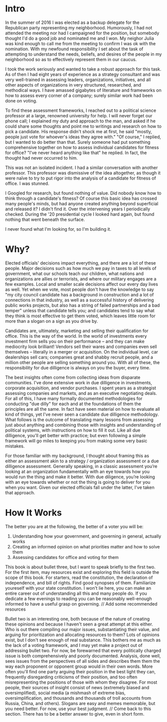 # Intro 

In the summer of 2016 I was elected as a backup delegate for the Republican party representing my neighborhood. Humorously, I had not attended the meeting nor had I campaigned for the position, but somebody thought I'd do a good job and nominated me and I won. My neighor Julia was kind enough to call me from the meeting to confirm I was ok with the nomination. With my newfound responsibility I set about the task of attempting to understand the needs, beliefs, and desires of the people in my neighborhood so as to effectively represent them in our caucus. 

I took the work seriously and wanted to take a robust approach for this task. As of then I had eight years of experience as a strategy consultant and was very well-trained in assessing leaders, organizations, initiatives, and all other aspects of organizations in very structured, researched, and methodical ways. I have amassed gigabytes of literature and frameworks on how to assess every corner of a company; surely similar work had been done on voting.  

To find these assessment frameworks, I reached out to a political science professor at a large, renowned university for help. I will never forget our phone call; I explained my duty and approach to the man, and asked if he could share some thoughts and point me to writings and research on how to pick a candidate. His response didn't shock me at first, he said "mostly, people just vote for whoever's ideas they agree with." "Of course," I replied, but I wanted to do better than that. Surely someone had put something comprehensive together on how to assess individual candidates for fitness for office? "I've never heard anything like that" he replied. In fact, the thought had never occurred to him. 

This was not an isolated incident. I had a similar conversation with another professor. This professor was dismissive of the idea altogether, as though it were naïve to try to put rigor into the analysis of a candidate for fitness of office. I was stunned. 

I Googled for research, but found nothing of value. Did nobody know how to think through a candidate's fitness? Of course this basic idea has crossed many people's minds, but had anyone created anything beyond superficial and released it? I didn't find it. Over the intervening years I periodically checked. During the '20 presidential cycle I looked hard again, but found nothing that went beneath the surface. 

I never found what I'm looking for, so I'm building it. 

# Why?

Elected officials' decisions impact everything, and there are a lot of these people. Major decisions such as how much we pay in taxes to all levels of government, what our schools teach our children, what nations and organizations are allies or terrorists, and where our military engages are a few examples. Local and smaller scale decisions affect our every day lives as well. Yet when we vote, most people don't have the knowledge to say "my city council candidate has a background in construction and a lot of connections in that industry, as well as a successful history of delivering public works projects, but also has a string of failed partnerships and a bad temper" unless that candidate tells you; and candidates tend to say what they think is most effective to get them voted, which leaves little room for more than a slogan on a sign as you drive by. 

Candidates are, ultimately, marketing and selling their qualification for office. This is the way of the world. In the world of investments every investment firm sells you on their performance – and they can make mediocrity look brilliant! Vendors sell their wares and companies even sell themselves – literally in a merger or acquisition. On the individual level, car dealerships sell cars; companies great and shabby recruit people, and a million other people are selling something around you. With all of these, the responsibility for due dilligence is always on you the buyer, every time.  

The best insights often come from collecting ideas from disparate communities. I've done extensive work in due dilligence in investments, corporate acquisition, and vendor purchases. I spent years as a strategist assessing companies and markets, and as an executive negotiating deals. For all of this, I have many formally documented methodologies for conducting "due dilly" for each and at the foundations of them the principles are all the same. In fact have seen material on how to evaluate all kind of things, yet I've never seen a candidate due dilligence methodology. What follows is the outcome of translating many lessons from assessing just about anything and combining those with insights and understanding of political systems, with instructions on how to fill it out. Like all due dilligence, you'll get better with practice; but even following a simple framework will go miles to keeping you from making some very basic mistakes. 

For those familiar with my background, I thought about framing this as either an assessment akin to a strategy / organization assessment or a due dilligence assessment. Generally speaking, in a classic assessment you’re looking at an organization fundamentally with an eye towards how you would run the thing and make it better. With due diligence, you’re looking with an eye towards whether or not the thing is going to deliver for you when you want. Given our elected officials fall under the latter, I've taken that approach. 

# How It Works

The better you are at the following, the better of a voter you will be:
1. Understanding how your government, and governing in general, actually works
2. Creating an informed opinion on what priorities matter and how to solve them
3. Assessing candidates for office and voting for them

This book is about bullet three, but I want to speak briefly to the first two. For the first item, may resources exist and exploring this field is outside the scope of this book. For starters, read the constitution, the declaration of independence, and bill of rights. Find good synopses of them. Familiarize youreself with your state constitution. I won't lie here, you can make an entire career out of understanding all this and many people do. If you dedicate a few evenings to reading you can be reasonably well-enough informed to have a useful grasp on governing. // Add some recommended resources

Bullet two is an interesting one, both because of the nature of creating these opinions and because I haven't seen a great attempt at this either. Who is out there compiling our major issues, substantiating their value, and arguing for prioritization and allocating resources to them? Lots of opinions exist, but I don't see enough of real substance. This bothers me as much as the lack of a voting framework, and I may yet make a project out of addressing bullet two. For now, be forewarned that every politically charged issue is both comprehensively and poorly documented. Analysis, done well, sees issues from the perspectives of all sides and describes them them the way each proponent or opponent group would in their own words. More often you'll find one party arguing their position in the best light they can, frequently disregarding criticisms of their position, and too often misrepresenting the positions of those with whom they disagree. For most people, their sources of insight consist of news (extremely biased and oversimplified), social media (a mishmash of extreme bias, oversimplification, and thousands and thousands of troll accounts from Russia, China, and others). Slogans are easy and memes memorable, but you need better. For now, use your best judgment. // Come back to this section. There has to be a better answer to give, even in short form.



